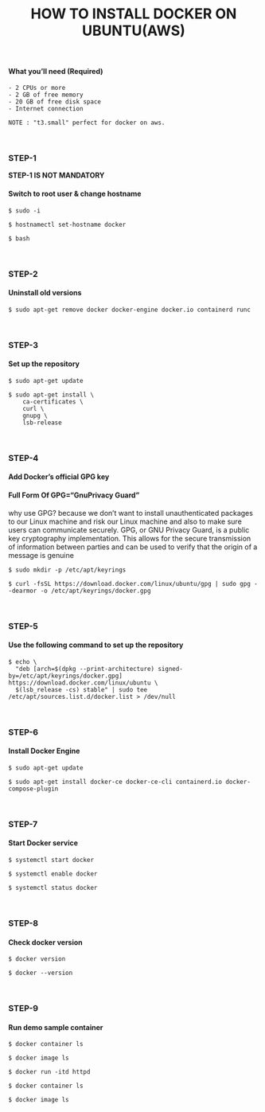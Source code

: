 <h1 align=center>HOW TO INSTALL DOCKER ON UBUNTU(AWS)</h1>


<br/>

#### What you’ll need (Required)
```
- 2 CPUs or more
- 2 GB of free memory
- 20 GB of free disk space
- Internet connection

NOTE : "t3.small" perfect for docker on aws.
```
<br/>

### STEP-1

<b>STEP-1 IS NOT MANDATORY</b>

#### Switch to root user & change hostname

```
$ sudo -i

$ hostnamectl set-hostname docker

$ bash
```

<br/>

### STEP-2

#### Uninstall old versions

```
$ sudo apt-get remove docker docker-engine docker.io containerd runc
```

<br/>

### STEP-3

#### Set up the repository
```
$ sudo apt-get update

$ sudo apt-get install \
    ca-certificates \
    curl \
    gnupg \
    lsb-release
```

<br/>

### STEP-4

#### Add Docker’s official GPG key
<h4>Full Form Of GPG=“GnuPrivacy Guard”</h4>
<p>why use GPG? because we don’t want to install unauthenticated packages to our Linux machine and risk our Linux machine and also to make sure users can communicate securely. GPG, or GNU Privacy Guard, is a public key cryptography implementation. This allows for the secure transmission of information between parties and can be used to verify that the origin of a message is genuine</p>

```
$ sudo mkdir -p /etc/apt/keyrings

$ curl -fsSL https://download.docker.com/linux/ubuntu/gpg | sudo gpg --dearmor -o /etc/apt/keyrings/docker.gpg
```

<br/>

### STEP-5

#### Use the following command to set up the repository
```
$ echo \
  "deb [arch=$(dpkg --print-architecture) signed-by=/etc/apt/keyrings/docker.gpg] https://download.docker.com/linux/ubuntu \
  $(lsb_release -cs) stable" | sudo tee /etc/apt/sources.list.d/docker.list > /dev/null
```

<br/>

### STEP-6

#### Install Docker Engine
```
$ sudo apt-get update

$ sudo apt-get install docker-ce docker-ce-cli containerd.io docker-compose-plugin
```

<br/>

### STEP-7

#### Start Docker service
```
$ systemctl start docker

$ systemctl enable docker

$ systemctl status docker
```

<br/>

### STEP-8

#### Check docker version

```
$ docker version

$ docker --version
```

<br/>

### STEP-9

#### Run demo sample container
```
$ docker container ls

$ docker image ls

$ docker run -itd httpd

$ docker container ls

$ docker image ls
```
